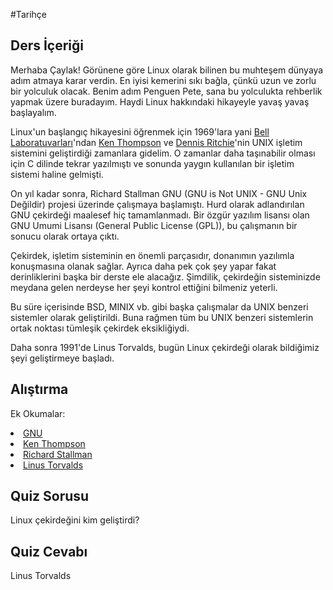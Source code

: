 #Tarihçe

## Ders İçeriği

Merhaba Çaylak! Görünene göre Linux olarak bilinen bu muhteşem dünyaya adım atmaya karar verdin. En iyisi kemerini sıkı bağla, çünkü uzun ve zorlu bir yolculuk olacak. Benim adım Penguen Pete, sana bu yolculukta rehberlik yapmak üzere buradayım. Haydi Linux hakkındaki hikayeyle yavaş yavaş başlayalım.

Linux'un başlangıç hikayesini öğrenmek için 1969'lara yani [Bell Laboratuvarları](https://en.wikipedia.org/wiki/Bell_Labs)'ndan [Ken Thompson](https://en.wikipedia.org/wiki/Ken_Thompson) ve [Dennis Ritchie](https://en.wikipedia.org/wiki/Dennis_Ritchie)'nin UNIX işletim sistemini geliştirdiği zamanlara gidelim. O zamanlar daha taşınabilir olması için C dilinde tekrar yazılmıştı ve sonunda yaygın kullanılan bir işletim sistemi haline gelmişti.

On yıl kadar sonra, Richard Stallman GNU (GNU is Not UNIX - GNU Unix Değildir) projesi üzerinde çalışmaya başlamıştı. Hurd olarak adlandırılan GNU çekirdeği maalesef hiç tamamlanmadı. Bir özgür yazılım lisansı olan GNU Umumi Lisansı (General Public License (GPL)), bu çalışmanın bir sonucu olarak ortaya çıktı.

Çekirdek, işletim sisteminin en önemli parçasıdır, donanımın yazılımla konuşmasına olanak sağlar. Ayrıca daha pek çok şey yapar fakat derinliklerini başka bir derste ele alacağız. Şimdilik, çekirdeğin sisteminizde meydana gelen nerdeyse her şeyi kontrol ettiğini bilmeniz yeterli.

Bu süre içerisinde BSD, MINIX vb. gibi başka çalışmalar da UNIX benzeri sistemler olarak geliştirildi. Buna rağmen tüm bu UNIX benzeri sistemlerin ortak noktası tümleşik çekirdek eksikliğiydi.

Daha sonra 1991'de Linus Torvalds, bugün Linux çekirdeği olarak bildiğimiz şeyi geliştirmeye başladı.

## Alıştırma

Ek Okumalar:
<li><a href='https://www.gnu.org/home.en.html'>GNU</a></li>
<li><a href='https://en.wikipedia.org/wiki/Ken_Thompson'>Ken Thompson</a></li>
<li><a href='https://stallman.org/'>Richard Stallman</a></li>
<li><a href='https://en.wikipedia.org/wiki/Linus_Torvalds'>Linus Torvalds</a></li>

## Quiz Sorusu

Linux çekirdeğini kim geliştirdi?

## Quiz Cevabı

Linus Torvalds

